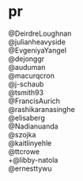 # pr

@DeirdreLoughnan  
@julianheavyside  
@EvgeniyaYangel  
@dejonggr  
@auduman  
@macurqcron  
@j-schaub  
@tsmith93  
@FrancisAurich  
@rashikaranasinghe  
@elisaberg  
@Nadianuanda  
@szojka  
@kaitlinyehle  
@ttcrowe  
+@libby-natola  
@ernesttywu  
